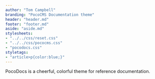 ```yaml
---
author: "Tom Campbell"
branding: "PocoCMS Documentation theme"
header: "header.md"
footer: "footer.md"
aside: "aside.md"
stylesheets:
- "../../css/reset.css"
- "../../css/pococms.css"
- "pocodocs.css"
styletags:
- "article>p{color:blue;}"
---
```


PocoDocs is a cheerful, colorful theme for reference documentation.
